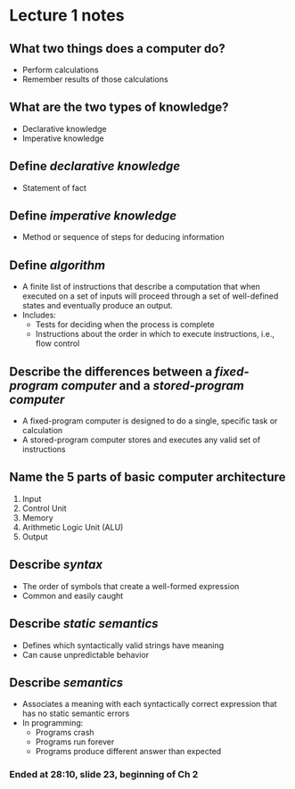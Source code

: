 # Lecture 1 notes

## What two things does a computer do?
- Perform calculations
- Remember results of those calculations

## What are the two types of knowledge?
- Declarative knowledge
- Imperative knowledge

## Define _declarative knowledge_
- Statement of fact 

## Define _imperative knowledge_
- Method or sequence of steps for deducing information

## Define _algorithm_
- A finite list of instructions that describe a computation that when executed on a set of inputs will proceed through a set of well-defined states and eventually produce an output.
- Includes:
    - Tests for deciding when the process is complete
    - Instructions about the order in which to execute instructions, i.e., flow control 

## Describe the differences between a _fixed-program computer_ and a _stored-program computer_
- A fixed-program computer is designed to do a single, specific task or calculation
- A stored-program computer stores and executes any valid set of instructions 

## Name the 5 parts of basic computer architecture
1. Input
2. Control Unit
3. Memory
4. Arithmetic Logic Unit (ALU)
5. Output

## Describe _syntax_
- The order of symbols that create a well-formed expression
- Common and easily caught

## Describe _static semantics_
- Defines which syntactically valid strings have meaning
- Can cause unpredictable behavior

## Describe _semantics_
- Associates a meaning with each syntactically correct expression that has no static semantic errors
- In programming:
    - Programs crash
    - Programs run forever
    - Programs produce different answer than expected

### Ended at 28:10, slide 23, beginning of Ch 2